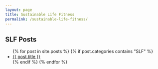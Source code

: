 ```yaml
---
layout: page
title: Sustainable Life Fitness
permalink: /sustainable-life-fitness/
---
```


## SLF Posts

<ul>
{% for post in site.posts %} 
{% if post.categories contains "SLF" %}
  <li><a href="{{ post.url }}">{{ post.title }}</a></li>
{% endif %}
{% endfor %}
</ul>
